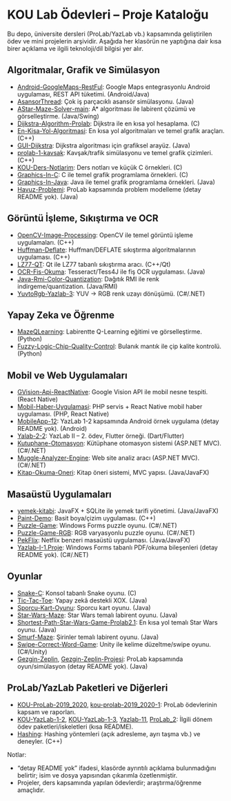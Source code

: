 # KOU Lab Ödevleri – Proje Kataloğu

Bu depo, üniversite dersleri (ProLab/YazLab vb.) kapsamında geliştirilen ödev ve mini projelerin arşividir. Aşağıda her klasörün ne yaptığına dair kısa birer açıklama ve ilgili teknoloji/dil bilgisi yer alır.

## Algoritmalar, Grafik ve Simülasyon

- [Android-GoogleMaps-RestFul](Android-GoogleMaps-RestFul/): Google Maps entegrasyonlu Android uygulaması, REST API tüketimi. (Android/Java)
- [AsansorThread](AsansorThread/): Çok iş parçacıklı asansör simülasyonu. (Java)
- [AStar-Maze-Solver-main](AStar-Maze-Solver-main/): A* algoritması ile labirent çözümü ve görselleştirme. (Java/Swing)
- [Dijkstra-Algorithm-Prolab](Dijkstra-Algorithm-Prolab/): Dijkstra ile en kısa yol hesaplama. (C)
- [En-Kisa-Yol-Algoritmasi](En-Kisa-Yol-Algoritmasi/): En kısa yol algoritmaları ve temel grafik araçları. (C++)
- [GUI-Dijkstra](GUI-Dijkstra/): Dijkstra algoritması için grafiksel arayüz. (Java)
- [prolab-1-kavsak](prolab-1-kavsak/): Kavşak/trafik simülasyonu ve temel grafik çizimleri. (C++)
- [KOU-Ders-Notlarim](KOU-Ders-Notlarim/): Ders notları ve küçük C örnekleri. (C)
- [Graphics-In-C](Graphics-In-C/): C ile temel grafik programlama örnekleri. (C)
- [Graphics-In-Java](Graphics-In-Java/): Java ile temel grafik programlama örnekleri. (Java)
- [Havuz-Problemi](Havuz-Problemi/): ProLab kapsamında problem modelleme (detay README yok). (Java)

## Görüntü İşleme, Sıkıştırma ve OCR

- [OpenCV-Image-Processing](OpenCV-Image-Processing/): OpenCV ile temel görüntü işleme uygulamaları. (C++)
- [Huffman-Deflate](Huffman-Deflate/): Huffman/DEFLATE sıkıştırma algoritmalarının uygulaması. (C++)
- [LZ77-QT](LZ77-QT/): Qt ile LZ77 tabanlı sıkıştırma aracı. (C++/Qt)
- [OCR-Fis-Okuma](OCR-Fis-Okuma/): Tesseract/Tess4J ile fiş OCR uygulaması. (Java)
- [Java-Rmi-Color-Quantization](Java-Rmi-Color-Quantization/): Dağıtık RMI ile renk indirgeme/quantization. (Java/RMI)
- [YuvtoRgb-Yazlab-3](YuvtoRgb-Yazlab-3/): YUV → RGB renk uzayı dönüşümü. (C#/.NET)

## Yapay Zeka ve Öğrenme

- [MazeQLearning](MazeQLearning/): Labirentte Q-Learning eğitimi ve görselleştirme. (Python)
- [Fuzzy-Logic-Chip-Quality-Control](Fuzzy-Logic-Chip-Quality-Control/): Bulanık mantık ile çip kalite kontrolü. (Python)

## Mobil ve Web Uygulamaları

- [GVision-Api-ReactNative](GVision-Api-ReactNative/): Google Vision API ile mobil nesne tespiti. (React Native)
- [Mobil-Haber-Uygulamasi](Mobil-Haber-Uygulamasi/): PHP servis + React Native mobil haber uygulaması. (PHP, React Native)
- [MobileApp-12](MobileApp-12/): YazLab 1-2 kapsamında Android örnek uygulama (detay README yok). (Android)
- [Yalab-2-2](Yalab-2-2/): YazLab II – 2. ödev, Flutter örneği. (Dart/Flutter)
- [Kutuphane-Otomasyon](Kutuphane-Otomasyon/): Kütüphane otomasyon sistemi (ASP.NET MVC). (C#/.NET)
- [Muggle-Analyzer-Engine](Muggle-Analyzer-Engine/): Web site analiz aracı (ASP.NET MVC). (C#/.NET)
- [Kitap-Okuma-Oneri](Kitap-Okuma-Oneri/): Kitap öneri sistemi, MVC yapısı. (Java/JavaFX)

## Masaüstü Uygulamaları

- [yemek-kitabi](yemek-kitabi/): JavaFX + SQLite ile yemek tarifi yönetimi. (Java/JavaFX)
- [Paint-Demo](Paint-Demo/): Basit boya/çizim uygulaması. (C++)
- [Puzzle-Game](Puzzle-Game/): Windows Forms puzzle oyunu. (C#/.NET)
- [Puzzle-Game-RGB](Puzzle-Game-RGB/): RGB varyasyonlu puzzle oyunu. (C#/.NET)
- [PekFlix](PekFlix/): Netflix benzeri masaüstü uygulaması. (Java/JavaFX)
- [Yazlab-I-1.Proje](Yazlab-I-1.Proje/): Windows Forms tabanlı PDF/okuma bileşenleri (detay README yok). (C#/.NET)

## Oyunlar

- [Snake-C](Snake-C/): Konsol tabanlı Snake oyunu. (C)
- [Tic-Tac-Toe](Tic-Tac-Toe/): Yapay zekâ destekli XOX. (Java)
- [Sporcu-Kart-Oyunu](Sporcu-Kart-Oyunu/): Sporcu kart oyunu. (Java)
- [Star-Wars-Maze](Star-Wars-Maze/): Star Wars temalı labirent oyunu. (Java)
- [Shortest-Path-Star-Wars-Game-Prolab2.1](Shortest-Path-Star-Wars-Game-Prolab2.1/): En kısa yol temalı Star Wars oyunu. (Java)
- [Smurf-Maze](Smurf-Maze/): Şirinler temalı labirent oyunu. (Java)
- [Swipe-Correct-Word-Game](Swipe-Correct-Word-Game/): Unity ile kelime düzeltme/swipe oyunu. (C#/Unity)
- [Gezgin-Zeplin](Gezgin-Zeplin/), [Gezgin-Zeplin-Projesi](Gezgin-Zeplin-Projesi/): ProLab kapsamında oyun/simülasyon (detay README yok). (Java)

## ProLab/YazLab Paketleri ve Diğerleri

- [KOU-ProLab-2019_2020](KOU-ProLab-2019_2020/), [kou-prolab-2019_2020-1](kou-prolab-2019_2020-1/): ProLab ödevlerinin kapsam ve raporları.
- [KOU-YazLab-1-2](KOU-YazLab-1-2/), [KOU-YazLab-1-3](KOU-YazLab-1-3/), [Yazlab-11](Yazlab-11/), [ProLab_2](ProLab_2/): İlgili dönem ödev paketleri/iskeletleri (kısa README).
- [Hashing](Hashing/): Hashing yöntemleri (açık adresleme, ayrı taşma vb.) ve deneyler. (C++)

Notlar:

- “detay README yok” ifadesi, klasörde ayrıntılı açıklama bulunmadığını belirtir; isim ve dosya yapısından çıkarımla özetlenmiştir.
- Projeler, ders kapsamında yapılan ödevlerdir; araştırma/öğrenme amaçlıdır.

